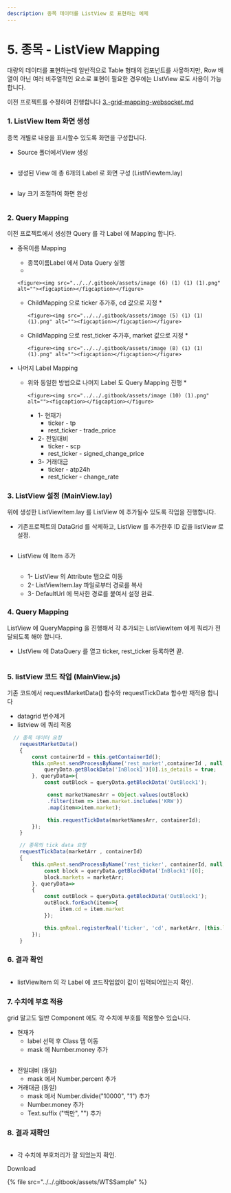 ```yaml
---
description: 종목 데이터를 ListView 로 표현하는 예제
---
```


# 5. 종목 - ListView Mapping

대량의 데이터를 표현하는데 일반적으로 Table 형태의 컴포넌트를 사욯하지만,  Row 배열이 아닌 여러 비주얼적인 요소로 표현이 필요한 경우에는 LIstView  로도 사용이 가능합니다.



이전 프로젝트를 수정하여 진행합니다 [3.-grid-mapping-websocket.md](3.-grid-mapping-websocket.md "mention")



### 1. ListView Item 화면 생성 &#x20;

종목 개별로 내용을 표시할수 있도록 화면을 구성합니다.

* Source 폴더에서View 생성 &#x20;

<figure><img src="../../.gitbook/assets/image (1) (1) (1) (1).png" alt=""><figcaption></figcaption></figure>



* 생성된 View 에  총 6개의  Label 로 화면 구성 (ListIViewtem.lay)

<div data-full-width="true"><figure><img src="../../.gitbook/assets/image (9) (1).png" alt=""><figcaption></figcaption></figure></div>

* lay 크기 조절하여 화면 완성

<figure><img src="../../.gitbook/assets/image (1) (1) (1).png" alt=""><figcaption></figcaption></figure>



### 2. Query Mapping &#x20;

이전 프로젝트에서 생성한 Query 를 각 Label 에 Mapping 합니다.

* 종목이름 Mapping
  * 종목이름Label 에서 Data Query 실행
  *

      <figure><img src="../../.gitbook/assets/image (6) (1) (1) (1).png" alt=""><figcaption></figcaption></figure>


  * ChildMapping 으로  ticker 추가후,   cd 값으로 지정&#x20;
    *

        <figure><img src="../../.gitbook/assets/image (5) (1) (1) (1).png" alt=""><figcaption></figcaption></figure>


  * ChildMapping 으로 rest\_ticker 추가후,  market 값으로 지정
    *

        <figure><img src="../../.gitbook/assets/image (8) (1) (1) (1).png" alt=""><figcaption></figcaption></figure>


* 나머지 Label Mapping&#x20;
  * 위와 동일한 방법으로 나머지 Label 도 Query  Mapping 진행
    *

        <figure><img src="../../.gitbook/assets/image (10) (1).png" alt=""><figcaption></figcaption></figure>
    * 1- 현재가&#x20;
      * ticker - tp
      * rest\_ticker - trade\_price
    * 2- 전일대비
      * ticker - scp
      * rest\_ticker - signed\_change\_price
    * 3- 거래대금
      * ticker - atp24h
      * rest\_ticker - change\_rate

### 3. ListView 설정 (MainView.lay)

위에 생성한 ListViewItem.lay 를 ListView 에 추가될수 있도록 작업을 진행합니다.

*   기존프로젝트의 DataGrid 를 삭제하고, ListView 를 추가한후 ID 값을 listView 로 설정.

    <div data-full-width="true"><figure><img src="../../.gitbook/assets/image (2) (1) (1).png" alt=""><figcaption></figcaption></figure></div>
*   ListView 에 Item 추가

    <figure><img src="../../.gitbook/assets/image (3) (1) (1).png" alt=""><figcaption></figcaption></figure>



    * 1- ListView 의 Attribute 탭으로 이동
    * 2- ListViewItem.lay 파일로부터  경로를 복사
    * 3- DefaultUrl 에 복사한 경로를 붙여서 설정 완료.

### 4. Query Mapping

ListView 에 QueryMapping 을 진행해서 각 추가되는 ListViewItem 에게 쿼리가 전달되도록 해야 합니다.

* LIstView 에 DataQuery 를 열고 ticker, rest\_ticker 등록하면 끝.

<figure><img src="../../.gitbook/assets/image (5) (1) (1).png" alt=""><figcaption></figcaption></figure>



### 5. listView 코드 작업 (MainView.js)

기존 코드에서 requestMarketData() 함수와 requestTickData 함수만 재적용 합니다&#x20;

* datagrid 변수제거
* &#x20;listview 에 쿼리 적용

```javascript
  // 종목 데이터 요청
    requestMarketData()
    {
        const containerId = this.getContainerId();
        this.qmRest.sendProcessByName('rest_market',containerId , null, queryData=>{
            queryData.getBlockData('InBlock1')[0].is_details = true;
        }, queryData=>{
            const outBlock = queryData.getBlockData('OutBlock1');

             const marketNamesArr = Object.values(outBlock)
             .filter(item => item.market.includes('KRW'))
             .map(item=>item.market);

             this.requestTickData(marketNamesArr, containerId);
        });
    }

    // 종목의 tick data 요청
    requestTickData(marketArr , containerId)
    {
        this.qmRest.sendProcessByName('rest_ticker', containerId, null, queryData=>{
            const block = queryData.getBlockData('InBlock1')[0];
            block.markets = marketArr;
        }, queryData=>
        {
            const outBlock = queryData.getBlockData('OutBlock1');
            outBlock.forEach(item=>{
                 item.cd = item.market
            });

            this.qmReal.registerReal('ticker', 'cd', marketArr, [this.listView], 0);
        });
    }
```



### 6. 결과 확인

<figure><img src="../../.gitbook/assets/image (6) (1) (1).png" alt=""><figcaption></figcaption></figure>

* listViewItem 의 각 Label 에 코드작업없이 값이 입력되어있는지 확인.



### 7. 수치에 부호 적용

grid 말고도 일반 Component 에도 각 수치에 부호를 적용할수 있습니다.

* 현재가
  * label 선택 후 Class 탭 이동
  * mask 에 Number.money 추가

<figure><img src="../../.gitbook/assets/image (7) (1) (1).png" alt=""><figcaption></figcaption></figure>

* 전일대비 (동일)
  * mask 에서 Number.percent 추가
* 거래대금 (동일)
  * mask 에서 Number.divide("10000", "1") 추가&#x20;
  * Number.money 추가
  * Text.suffix ("백만", "") 추가



### 8. 결과 재확인&#x20;

<figure><img src="../../.gitbook/assets/image (8) (1) (1).png" alt=""><figcaption></figcaption></figure>

* 각 수치에 부호처리가 잘 되었는지 확인.



Download

{% file src="../../.gitbook/assets/WTSSample" %}

